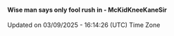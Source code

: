 #### Wise man says only fool rush in - McKidKneeKaneSir
Updated on 03/09/2025 - 16:14:26 (UTC) Time Zone
